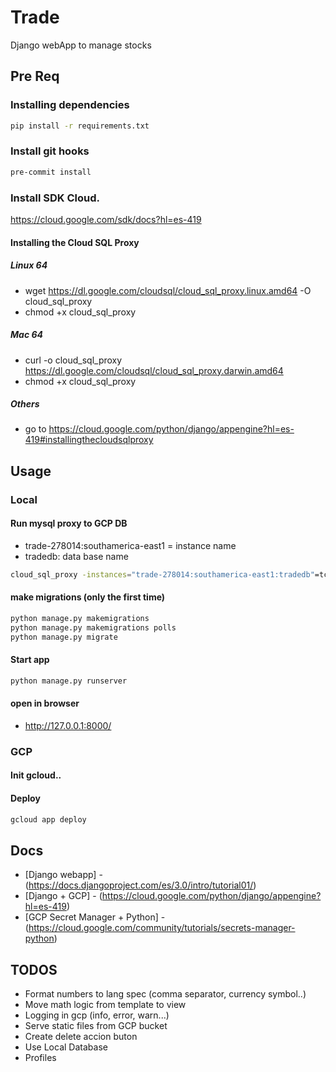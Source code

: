 # Trade
Django webApp to manage stocks

## Pre Req

### Installing dependencies
```bash
pip install -r requirements.txt
```

### Install git hooks
```bash
pre-commit install
```

### Install SDK Cloud.
https://cloud.google.com/sdk/docs?hl=es-419


#### Installing the Cloud SQL Proxy

##### Linux 64
* wget https://dl.google.com/cloudsql/cloud_sql_proxy.linux.amd64 -O cloud_sql_proxy
* chmod +x cloud_sql_proxy

##### Mac 64
* curl -o cloud_sql_proxy https://dl.google.com/cloudsql/cloud_sql_proxy.darwin.amd64
* chmod +x cloud_sql_proxy

##### Others

* go to https://cloud.google.com/python/django/appengine?hl=es-419#installingthecloudsqlproxy


## Usage

### Local

#### Run mysql proxy to GCP DB

* trade-278014:southamerica-east1 = instance name
* tradedb: data base name

```bash
cloud_sql_proxy -instances="trade-278014:southamerica-east1:tradedb"=tcp:3306
```

#### make migrations (only the first time)
```bash
python manage.py makemigrations
python manage.py makemigrations polls
python manage.py migrate
```

#### Start app
```bash
python manage.py runserver
```
#### open in browser
* http://127.0.0.1:8000/

### GCP

#### Init gcloud..

#### Deploy
```bash
gcloud app deploy
```

## Docs

* [Django webapp] - (https://docs.djangoproject.com/es/3.0/intro/tutorial01/)
* [Django + GCP] - (https://cloud.google.com/python/django/appengine?hl=es-419)
* [GCP Secret Manager + Python] - (https://cloud.google.com/community/tutorials/secrets-manager-python)

## TODOS
- Format numbers to lang spec (comma separator, currency symbol..)
- Move math logic from template to view
- Logging in gcp (info, error, warn...)
- Serve static files from GCP bucket
- Create delete accion buton
- Use Local Database
- Profiles
